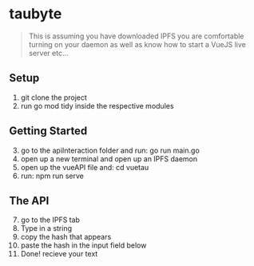 # taubyte

> This is assuming you have downloaded IPFS you are comfortable turning on your daemon as well as know how to start a VueJS live server etc...

## Setup
1. git clone the project
2. run go mod tidy inside the respective modules

## Getting Started
3. go to the apiInteraction folder and run: go run main.go
4. open up a new terminal and open up an IPFS daemon
5. open up the vueAPI file and: cd vuetau
6. run: npm run serve

## The API
7. go to the IPFS tab
8. Type in a string
9. copy the hash that appears
10. paste the hash in the input field below
11. Done! recieve your text

